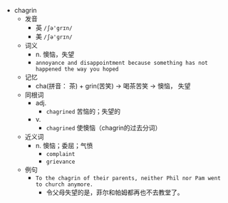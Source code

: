 - chagrin
  - 发音
    - 英 `/ʃə'grɪn/`
    - 美 `/ʃə'ɡrɪn/`
  - 词义
    - n. 懊恼，失望
    - `annoyance and disappointment because something has not happened the way you hoped`
  - 记忆
    - cha(拼音： 茶) + grin(苦笑) → 喝茶苦笑 → 懊恼， 失望
  - 同根词
    - adj.
      - `chagrined` 苦恼的；失望的
    - v.
      - `chagrined` 使懊恼（chagrin的过去分词）
  - 近义词
    - n. 懊恼；委屈；气愤
      - `complaint`
      - `grievance`
  - 例句
    - `To the chagrin of their parents, neither Phil nor Pam went to church anymore.`
      - 令父母失望的是，菲尔和帕姆都再也不去教堂了。

